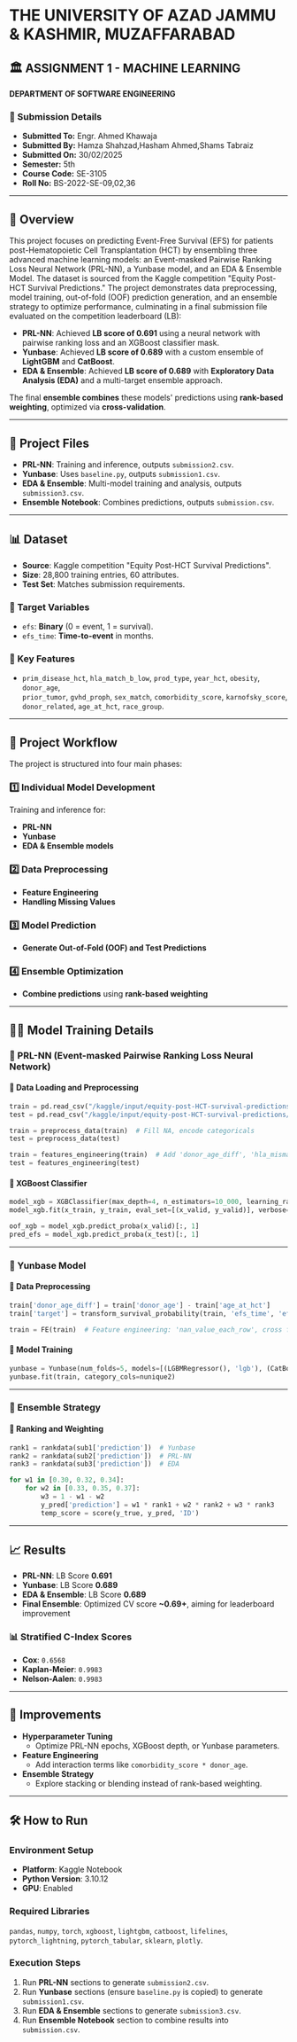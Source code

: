 # THE UNIVERSITY OF AZAD JAMMU & KASHMIR, MUZAFFARABAD  

## 🏛 ASSIGNMENT 1 - MACHINE LEARNING  
**DEPARTMENT OF SOFTWARE ENGINEERING**  

### 📜 Submission Details  
- **Submitted To:** Engr. Ahmed Khawaja  
- **Submitted By:** Hamza Shahzad,Hasham Ahmed,Shams Tabraiz 
- **Submitted On:** 30/02/2025  
- **Semester:** 5th  
- **Course Code:** SE-3105  
- **Roll No:** BS-2022-SE-09,02,36  

---

## 📖 Overview  
This project focuses on predicting Event-Free Survival (EFS) for patients post-Hematopoietic Cell Transplantation (HCT) by ensembling three advanced machine learning models: an Event-masked Pairwise Ranking Loss Neural Network (PRL-NN), a Yunbase model, and an EDA & Ensemble Model. The dataset is sourced from the Kaggle competition "Equity Post-HCT Survival Predictions." The project demonstrates data preprocessing, model training, out-of-fold (OOF) prediction generation, and an ensemble strategy to optimize performance, culminating in a final submission file evaluated on the competition leaderboard (LB):  

- **PRL-NN**: Achieved **LB score of 0.691** using a neural network with pairwise ranking loss and an XGBoost classifier mask.  
- **Yunbase**: Achieved **LB score of 0.689** with a custom ensemble of **LightGBM** and **CatBoost**.  
- **EDA & Ensemble**: Achieved **LB score of 0.689** with **Exploratory Data Analysis (EDA)** and a multi-target ensemble approach.  

The final **ensemble combines** these models' predictions using **rank-based weighting**, optimized via **cross-validation**.  

---

## 📂 Project Files  
- **PRL-NN**: Training and inference, outputs `submission2.csv`.  
- **Yunbase**: Uses `baseline.py`, outputs `submission1.csv`.  
- **EDA & Ensemble**: Multi-model training and analysis, outputs `submission3.csv`.  
- **Ensemble Notebook**: Combines predictions, outputs `submission.csv`.  

---

## 📊 Dataset  
- **Source**: Kaggle competition "Equity Post-HCT Survival Predictions".  
- **Size**: 28,800 training entries, 60 attributes.  
- **Test Set**: Matches submission requirements.  

### 🎯 Target Variables  
- `efs`: **Binary** (0 = event, 1 = survival).  
- `efs_time`: **Time-to-event** in months.  

### 🔑 Key Features  
- `prim_disease_hct`, `hla_match_b_low`, `prod_type`, `year_hct`, `obesity`, `donor_age`,  
  `prior_tumor`, `gvhd_proph`, `sex_match`, `comorbidity_score`, `karnofsky_score`,  
  `donor_related`, `age_at_hct`, `race_group`.  

---

## 🚀 Project Workflow  
The project is structured into four main phases:  

### **1️⃣ Individual Model Development**  
Training and inference for:  
- **PRL-NN**  
- **Yunbase**  
- **EDA & Ensemble models**  

### **2️⃣ Data Preprocessing**  
- **Feature Engineering**  
- **Handling Missing Values**  

### **3️⃣ Model Prediction**  
- **Generate Out-of-Fold (OOF) and Test Predictions**  

### **4️⃣ Ensemble Optimization**  
- **Combine predictions** using **rank-based weighting**  

---

## 🧑‍💻 Model Training Details  

### **🔹 PRL-NN (Event-masked Pairwise Ranking Loss Neural Network)**  

#### **📌 Data Loading and Preprocessing**  
```python
train = pd.read_csv("/kaggle/input/equity-post-HCT-survival-predictions/train.csv")
test = pd.read_csv("/kaggle/input/equity-post-HCT-survival-predictions/test.csv")

train = preprocess_data(train)  # Fill NA, encode categoricals
test = preprocess_data(test)

train = features_engineering(train)  # Add 'donor_age_diff', 'hla_mismatch_sum'
test = features_engineering(test)
```

#### **📌 XGBoost Classifier**  
```python
model_xgb = XGBClassifier(max_depth=4, n_estimators=10_000, learning_rate=0.03, device="cuda")
model_xgb.fit(x_train, y_train, eval_set=[(x_valid, y_valid)], verbose=100)

oof_xgb = model_xgb.predict_proba(x_valid)[:, 1]
pred_efs = model_xgb.predict_proba(x_test)[:, 1]
```

---

### **🔹 Yunbase Model**  

#### **📌 Data Preprocessing**  
```python
train['donor_age_diff'] = train['donor_age'] - train['age_at_hct']
train['target'] = transform_survival_probability(train, 'efs_time', 'efs')

train = FE(train)  # Feature engineering: 'nan_value_each_row', cross features
```

#### **📌 Model Training**  
```python
yunbase = Yunbase(num_folds=5, models=[(LGBMRegressor(), 'lgb'), (CatBoostRegressor(), 'cat')], FE=FE)
yunbase.fit(train, category_cols=nunique2)
```

---

### **🔹 Ensemble Strategy**  

#### **📌 Ranking and Weighting**  
```python
rank1 = rankdata(sub1['prediction'])  # Yunbase
rank2 = rankdata(sub2['prediction'])  # PRL-NN
rank3 = rankdata(sub3['prediction'])  # EDA

for w1 in [0.30, 0.32, 0.34]:
    for w2 in [0.33, 0.35, 0.37]:
        w3 = 1 - w1 - w2
        y_pred['prediction'] = w1 * rank1 + w2 * rank2 + w3 * rank3
        temp_score = score(y_true, y_pred, 'ID')
```
---

## 📈 Results  
- **PRL-NN**: LB Score **0.691**  
- **Yunbase**: LB Score **0.689**  
- **EDA & Ensemble**: LB Score **0.689**  
- **Final Ensemble**: Optimized CV score **~0.69+**, aiming for leaderboard improvement  

### **📊 Stratified C-Index Scores**  
- **Cox**: `0.6568`  
- **Kaplan-Meier**: `0.9983`  
- **Nelson-Aalen**: `0.9983`  

---

## 🔧 Improvements  
- **Hyperparameter Tuning**  
  - Optimize PRL-NN epochs, XGBoost depth, or Yunbase parameters.  
- **Feature Engineering**  
  - Add interaction terms like `comorbidity_score * donor_age`.  
- **Ensemble Strategy**  
  - Explore stacking or blending instead of rank-based weighting.  

---

## 🛠️ How to Run  
### **Environment Setup**  
- **Platform**: Kaggle Notebook  
- **Python Version**: 3.10.12  
- **GPU**: Enabled  

### **Required Libraries**  
`pandas`, `numpy`, `torch`, `xgboost`, `lightgbm`, `catboost`, `lifelines`, `pytorch_lightning`, `pytorch_tabular`, `sklearn`, `plotly`.  

### **Execution Steps**  
1. Run **PRL-NN** sections to generate `submission2.csv`.  
2. Run **Yunbase** sections (ensure `baseline.py` is copied) to generate `submission1.csv`.  
3. Run **EDA & Ensemble** sections to generate `submission3.csv`.  
4. Run **Ensemble Notebook** section to combine results into `submission.csv`.  
